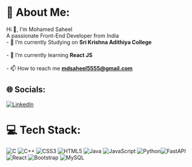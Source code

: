 # 💫 About Me:
Hi 👋, I'm Mohamed Saheel<br>A passionate Front-End Developer from India<br>- 🔭 I’m currently Studying on **Sri Krishna Adithiya College**<br><br>- 🌱 I’m currently learning **React JS**<br><br>- 📫 How to reach me **mdsaheel5555@gmail.com**<br>


## 🌐 Socials:
 [![LinkedIn](https://img.shields.io/badge/LinkedIn-%230077B5.svg?logo=linkedin&logoColor=white)](https://www.linkedin.com/in/mohamed-saheel-s-6786a4250/) 

# 💻 Tech Stack:
![C](https://img.shields.io/badge/c-%2300599C.svg?style=for-the-badge&logo=c&logoColor=white) ![C++](https://img.shields.io/badge/c++-%2300599C.svg?style=for-the-badge&logo=c%2B%2B&logoColor=white) ![CSS3](https://img.shields.io/badge/css3-%231572B6.svg?style=for-the-badge&logo=css3&logoColor=white) ![HTML5](https://img.shields.io/badge/html5-%23E34F26.svg?style=for-the-badge&logo=html5&logoColor=white) ![Java](https://img.shields.io/badge/java-%23ED8B00.svg?style=for-the-badge&logo=java&logoColor=white) ![JavaScript](https://img.shields.io/badge/javascript-%23323330.svg?style=for-the-badge&logo=javascript&logoColor=%23F7DF1E) ![Python](https://img.shields.io/badge/python-3670A0?style=for-the-badge&logo=python&logoColor=ffdd54)![FastAPI](https://img.shields.io/badge/FastAPI-005571?style=for-the-badge&logo=fastapi) ![React](https://img.shields.io/badge/react-%2320232a.svg?style=for-the-badge&logo=react&logoColor=%2361DAFB) ![Bootstrap](https://img.shields.io/badge/bootstrap-%23563D7C.svg?style=for-the-badge&logo=bootstrap&logoColor=white) ![MySQL](https://img.shields.io/badge/mysql-%2300f.svg?style=for-the-badge&logo=mysql&logoColor=white) 
<!--# 📊 GitHub Stats:
![](https://github-readme-stats.vercel.app/api?username=md-saheel&theme=dark&hide_border=false&include_all_commits=true&count_private=false)<br/>
![](https://github-readme-streak-stats.herokuapp.com/?user=md-saheel&theme=dark&hide_border=false)<br/>
![](https://github-readme-stats.vercel.app/api/top-langs/?username=mdsaheel&theme=dark&hide_border=false&include_all_commits=true&count_private=false&layout=compact)
 -->
